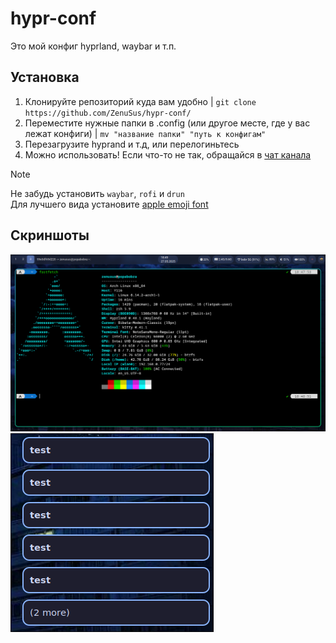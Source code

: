 # hypr-conf
Это мой конфиг hyprland, waybar и т.п.

## Установка
1. Клонируйте репозиторий куда вам удобно | `git clone https://github.com/ZenuSus/hypr-conf/`
2. Переместите нужные папки в .config (или другое месте, где у вас лежат конфиги) | `mv "название папки" "путь к конфигам"`
3. Перезагрузите hyprand и т.д, или перелогиньтесь
4. Можно использовать! Если что-то не так, обращайся в [чат канала](https://t.me/zenusuoff)

> [!NOTE]
> Не забудь установить `waybar`, `rofi` и `drun` <br>
> Для лучшего вида установите [apple emoji font](https://github.com/samuelngs/apple-emoji-linux/releases)

## Скриншоты
![Скриншот 1](/screenshots/1.png)
![Скриншот 2](/screenshots/2.png)
